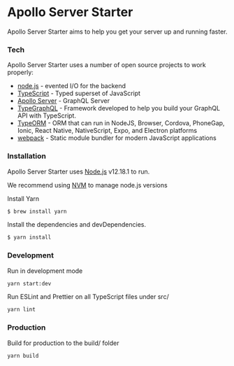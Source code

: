 # Apollo Server Starter

Apollo Server Starter aims to help you get your server up and running faster.

### Tech

Apollo Server Starter uses a number of open source projects to work properly:

- [node.js] - evented I/O for the backend
- [TypeScript] - Typed superset of JavaScript
- [Apollo Server] - GraphQL Server
- [TypeGraphQL] - Framework developed to help you build your GraphQL API with TypeScript.
- [TypeORM] - ORM that can run in NodeJS, Browser, Cordova, PhoneGap, Ionic, React Native, NativeScript, Expo, and Electron platforms
- [webpack] - Static module bundler for modern JavaScript applications

### Installation

Apollo Server Starter uses [Node.js](https://nodejs.org/) v12.18.1 to run.

We recommend using [NVM](https://github.com/nvm-sh/nvm#installation-and-update) to manage node.js versions

Install Yarn

```sh
$ brew install yarn
```

Install the dependencies and devDependencies.

```sh
$ yarn install
```

### Development

Run in development mode

```sh
yarn start:dev
```

Run ESLint and Prettier on all TypeScript files under src/

```sh
yarn lint
```

### Production

Build for production to the build/ folder

```sh
yarn build
```

[//]: # "These are reference links used in the body of this note and get stripped out when the markdown processor does its job. There is no need to format nicely because it shouldn't be seen."
[node.js]: http://nodejs.org
[typescript]: https://www.typescriptlang.org/
[apollo server]: https://www.apollographql.com/docs/apollo-server/
[typegraphql]: https://typegraphql.com/
[typeorm]: https://typeorm.io/#/
[webpack]: https://webpack.js.org/
